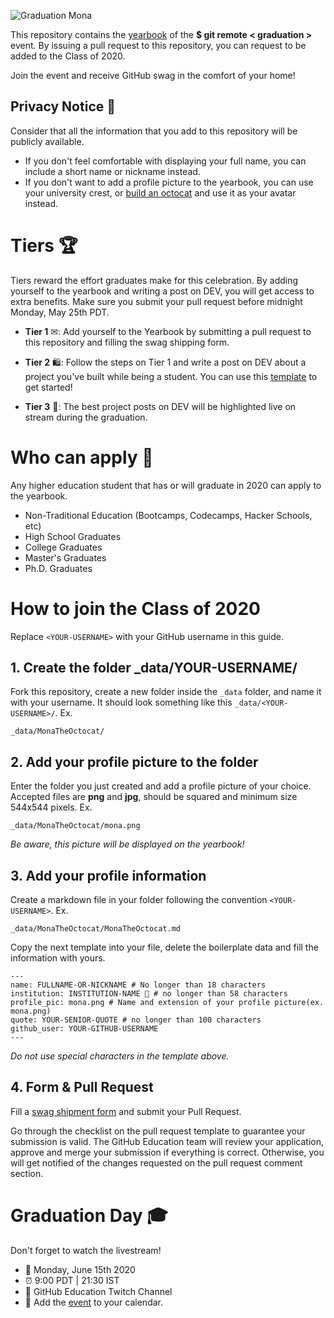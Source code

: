 
![Graduation Mona](assets/card-min.png)

This repository contains the [yearbook](https://education.github.com/graduation/yearbook) of the **$ git remote < graduation >** event. By issuing a pull request to this repository, you can request to be added to the Class of 2020. 

Join the event and receive GitHub swag in the comfort of your home!


## Privacy Notice 👀
Consider that all the information that you add to this repository will be publicly available.

- If you don't feel comfortable with displaying your full name, you can include a short name or nickname instead.
- If you don't want to add a profile picture to the yearbook, you can use your university crest, or [build an octocat](https://myoctocat.com/build-your-octocat/) and use it as your avatar instead. 


# Tiers 🏆

Tiers reward the effort graduates make for this celebration. By adding yourself to the yearbook and writing a post on DEV, you will get access to extra benefits. Make sure you submit your pull request before midnight Monday, May 25th PDT.


- **Tier 1** ✉: Add yourself to the Yearbook by submitting a pull request to this repository and filling the swag shipping form. 

- **Tier 2** 🛍: Follow the steps on Tier 1 and write a post on DEV about a project you've built while being a student. You can use this [template](https://dev.to/new/octograd2020) to get started!
- **Tier 3** 🏅: The best project posts on DEV will be highlighted live on stream during the graduation.

# Who can apply 📝
Any higher education student that has or will graduate in 2020 can apply to the yearbook.

- Non-Traditional Education (Bootcamps, Codecamps, Hacker Schools, etc)
- High School Graduates
- College Graduates
- Master's Graduates
- Ph.D. Graduates

# How to join the Class of 2020

Replace `<YOUR-USERNAME>` with your GitHub username in this guide.

## 1. Create the folder _data/YOUR-USERNAME/ 
Fork this repository, create a new folder inside the `_data` folder, and name it with your username. It should look something like this `_data/<YOUR-USERNAME>/`. Ex.


```
_data/MonaTheOctocat/
```

## 2. Add your profile picture to the folder
Enter the folder you just created and add a profile picture of your choice. Accepted files are **png** and **jpg**, should be squared and minimum size 544x544 pixels. Ex.


```
_data/MonaTheOctocat/mona.png
```

_Be aware, this picture will be displayed on the yearbook!_

## 3. Add your profile information
Create a markdown file in your folder following the convention `<YOUR-USERNAME>`. Ex.

```
_data/MonaTheOctocat/MonaTheOctocat.md
```
Copy the next template into your file, delete the boilerplate data and fill the information with yours.
```
---
name: FULLNAME-OR-NICKNAME # No longer than 18 characters
institution: INSTITUTION-NAME 🚩 # no longer than 58 characters
profile_pic: mona.png # Name and extension of your profile picture(ex. mona.png)
quote: YOUR-SENIOR-QUOTE # no longer than 100 characters
github_user: YOUR-GITHUB-USERNAME
---
```

_Do not use special characters in the template above._

## 4. Form & Pull Request

Fill a [swag shipment form](https://airtable.com/shrmuHxu38ZariKJi) and submit your Pull Request. 

Go through the checklist on the pull request template to guarantee your submission is valid. The GitHub Education team will review your application, approve and merge your submission if everything is correct. Otherwise, you will get notified of the changes requested on the pull request comment section. 

# Graduation Day 🎓
Don't forget to watch the livestream! 

- 📆 Monday, June 15th 2020
- ⏰ 9:00 PDT | 21:30 IST
- 📍 GitHub Education Twitch Channel
- 📎 Add the [event](http://www.google.com/calendar/event?action=TEMPLATE&dates=20200615T160000Z%2F20200615T183000Z&text=%24%20git%20remote%20%3Cgraduation%3E%20%F0%9F%8E%93&location=https%3A%2F%2Fwww.twitch.tv%2Fgithubeducation&details=) to your calendar.
